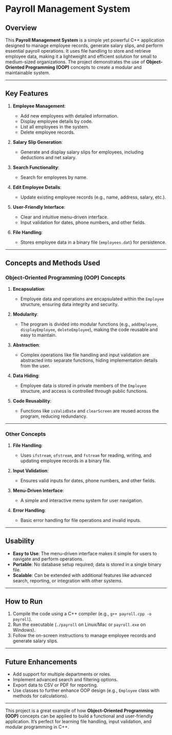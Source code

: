 # Payroll Management System

## Overview
This **Payroll Management System** is a simple yet powerful C++ application designed to manage employee records, generate salary slips, and perform essential payroll operations. It uses file handling to store and retrieve employee data, making it a lightweight and efficient solution for small to medium-sized organizations. The project demonstrates the use of **Object-Oriented Programming (OOP)** concepts to create a modular and maintainable system.

---

## Key Features
1. **Employee Management**:
   - Add new employees with detailed information.
   - Display employee details by code.
   - List all employees in the system.
   - Delete employee records.

2. **Salary Slip Generation**:
   - Generate and display salary slips for employees, including deductions and net salary.

3. **Search Functionality**:
   - Search for employees by name.

4. **Edit Employee Details**:
   - Update existing employee records (e.g., name, address, salary, etc.).

5. **User-Friendly Interface**:
   - Clear and intuitive menu-driven interface.
   - Input validation for dates, phone numbers, and other fields.

6. **File Handling**:
   - Stores employee data in a binary file (`employees.dat`) for persistence.

---

## Concepts and Methods Used

### **Object-Oriented Programming (OOP) Concepts**
1. **Encapsulation**:
   - Employee data and operations are encapsulated within the `Employee` structure, ensuring data integrity and security.

2. **Modularity**:
   - The program is divided into modular functions (e.g., `addEmployee`, `displayEmployee`, `deleteEmployee`), making the code reusable and easy to maintain.

3. **Abstraction**:
   - Complex operations like file handling and input validation are abstracted into separate functions, hiding implementation details from the user.

4. **Data Hiding**:
   - Employee data is stored in private members of the `Employee` structure, and access is controlled through public functions.

5. **Code Reusability**:
   - Functions like `isValidDate` and `clearScreen` are reused across the program, reducing redundancy.

---

### **Other Concepts**
1. **File Handling**:
   - Uses `ifstream`, `ofstream`, and `fstream` for reading, writing, and updating employee records in a binary file.

2. **Input Validation**:
   - Ensures valid inputs for dates, phone numbers, and other fields.

3. **Menu-Driven Interface**:
   - A simple and interactive menu system for user navigation.

4. **Error Handling**:
   - Basic error handling for file operations and invalid inputs.

---

## Usability
- **Easy to Use**: The menu-driven interface makes it simple for users to navigate and perform operations.
- **Portable**: No database setup required; data is stored in a single binary file.
- **Scalable**: Can be extended with additional features like advanced search, reporting, or integration with other systems.

---

## How to Run
1. Compile the code using a C++ compiler (e.g., `g++ payroll.cpp -o payroll`).
2. Run the executable (`./payroll` on Linux/Mac or `payroll.exe` on Windows).
3. Follow the on-screen instructions to manage employee records and generate salary slips.

---

## Future Enhancements
- Add support for multiple departments or roles.
- Implement advanced search and filtering options.
- Export data to CSV or PDF for reporting.
- Use classes to further enhance OOP design (e.g., `Employee` class with methods for calculations).

---

This project is a great example of how **Object-Oriented Programming (OOP)** concepts can be applied to build a functional and user-friendly application. It’s perfect for learning file handling, input validation, and modular programming in C++.
